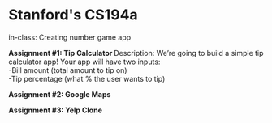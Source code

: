 # Stanford's CS194a

in-class: Creating number game app 

<b>Assignment #1: Tip Calculator </b>
Description​: We’re going to build a simple tip calculator app! Your app will have two inputs:<br>
                -Bill amount (total amount to tip on)<br>
                -Tip percentage (what % the user wants to tip)<br>
               
               
               
<b> Assignment #2: Google Maps </b>



<b> Assignment #3:  Yelp Clone   </b>
